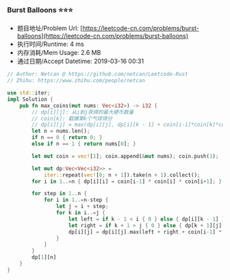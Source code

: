### Burst Balloons :star::star::star:
- 题目地址/Problem Url: [https://leetcode-cn.com/problems/burst-balloons](https://leetcode-cn.com/problems/burst-balloons)
- 执行时间/Runtime: 4 ms 
- 内存消耗/Mem Usage: 2.6 MB
- 通过日期/Accept Datetime: 2019-03-16 00:31

```rust
// Author: Netcan @ https://github.com/netcan/Leetcode-Rust
// Zhihu: https://www.zhihu.com/people/netcan

use std::iter;
impl Solution {
    pub fn max_coins(mut nums: Vec<i32>) -> i32 {
        // dp[i][j]: 从i到j获得的最大硬币数量
        // coin[k]: 戳爆第k个气球得分
        // dp[i][j] = max(dp[i][j], dp[i][k - 1] + coin[i-1]*coin[k]*coin[j+1] + dp[k+1][j])
        let n = nums.len();
        if n == 0 { return 0; }
        else if n == 1 { return nums[0]; }

        let mut coin = vec![1]; coin.append(&mut nums); coin.push(1);

        let mut dp:Vec<Vec<i32>> =
            iter::repeat(vec![0; n + 1]).take(n + 1).collect();
        for i in 1..=n { dp[i][i] = coin[i-1] * coin[i] * coin[i+1]; }

        for step in 1..n {
            for i in 1..=n-step {
                let j = i + step;
                for k in i..=j {
                    let left = if k - 1 < i { 0 } else { dp[i][k - 1] };
                    let right = if k + 1 > j { 0 } else { dp[k + 1][j] };
                    dp[i][j] = dp[i][j].max(left + right + coin[i-1] * coin[k] * coin[j+1]);
                }
            }
        }
        dp[1][n]
    }
}

```
